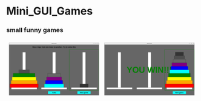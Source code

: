 # Mini_GUI_Games
### small funny games

<div class="row" style="display: flex">
  <div class="column" style="flex: 33.33%;padding: 5px">
    <img src="screenshots/hanoitower1.png" alt="HanoiTower" style="width:100%">
  </div>
  <div class="column" style="flex: 33.33%;padding: 5px">
    <img src="screenshots/hanoitower2.png" alt="HanoiTower" style="width:100%">
  </div>
</div>